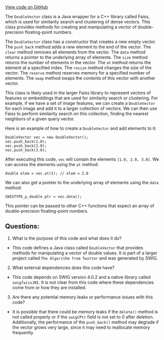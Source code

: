 [View code on GitHub](https://github.com/misbahsy/the-algorithm/ann/src/main/java/com/twitter/ann/faiss/swig/DoubleVector.java)

The `DoubleVector` class is a Java wrapper for a C++ library called Faiss, which is used for similarity search and clustering of dense vectors. This class provides methods for creating and manipulating a vector of double-precision floating-point numbers. 

The `DoubleVector` class has a constructor that creates a new empty vector. The `push_back` method adds a new element to the end of the vector. The `clear` method removes all elements from the vector. The `data` method returns a pointer to the underlying array of elements. The `size` method returns the number of elements in the vector. The `at` method returns the element at a specified index. The `resize` method changes the size of the vector. The `reserve` method reserves memory for a specified number of elements. The `swap` method swaps the contents of this vector with another vector.

This class is likely used in the larger Faiss library to represent vectors of features or embeddings that are used for similarity search or clustering. For example, if we have a set of image features, we can create a `DoubleVector` for each image and add it to a larger collection of vectors. We can then use Faiss to perform similarity search on this collection, finding the nearest neighbors of a given query vector. 

Here is an example of how to create a `DoubleVector` and add elements to it:

```
DoubleVector vec = new DoubleVector();
vec.push_back(1.0);
vec.push_back(2.0);
vec.push_back(3.0);
```

After executing this code, `vec` will contain the elements `[1.0, 2.0, 3.0]`. We can access the elements using the `at` method:

```
double elem = vec.at(1); // elem = 2.0
```

We can also get a pointer to the underlying array of elements using the `data` method:

```
SWIGTYPE_p_double ptr = vec.data();
```

This pointer can be passed to other C++ functions that expect an array of double-precision floating-point numbers.
## Questions: 
 1. What is the purpose of this code and what does it do?
- This code defines a Java class called `DoubleVector` that provides methods for manipulating a vector of double values. It is part of a larger project called `The Algorithm from Twitter` and was generated by SWIG.

2. What external dependencies does this code have?
- This code depends on SWIG version 4.0.2 and a native library called `swigfaissJNI`. It is not clear from this code where these dependencies come from or how they are installed.

3. Are there any potential memory leaks or performance issues with this code?
- It is possible that there could be memory leaks if the `delete()` method is not called properly or if the `swigCPtr` field is not set to 0 after deletion. Additionally, the performance of the `push_back()` method may degrade if the vector grows very large, since it may need to reallocate memory frequently.